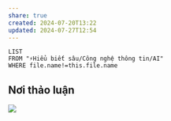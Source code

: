 ```yaml
---
share: true
created: 2024-07-20T13:22
updated: 2024-07-27T12:54
---
```

```dataview
LIST 
FROM "⚡Hiểu biết sâu/Công nghệ thông tin/AI" 
WHERE file.name!=this.file.name
```

## Nơi thảo luận
![](https://i.imgur.com/tl5D9i8.png)